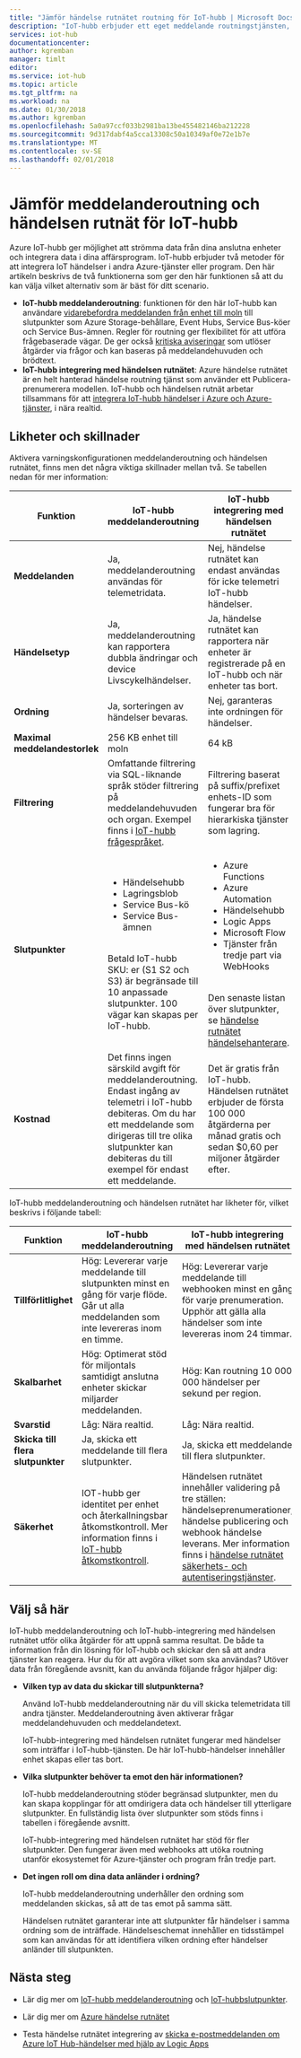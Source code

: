 ```yaml
---
title: "Jämför händelse rutnätet routning för IoT-hubb | Microsoft Docs"
description: "IoT-hubb erbjuder ett eget meddelande routningstjänsten, men också integreras med händelsen rutnät för publicering av händelsen. Jämför de två funktionerna."
services: iot-hub
documentationcenter: 
author: kgremban
manager: timlt
editor: 
ms.service: iot-hub
ms.topic: article
ms.tgt_pltfrm: na
ms.workload: na
ms.date: 01/30/2018
ms.author: kgremban
ms.openlocfilehash: 5a0a97ccf033b2981ba13be455482146ba212228
ms.sourcegitcommit: 9d317dabf4a5cca13308c50a10349af0e72e1b7e
ms.translationtype: MT
ms.contentlocale: sv-SE
ms.lasthandoff: 02/01/2018
---
```

# <a name="compare-message-routing-and-event-grid-for-iot-hub"></a>Jämför meddelanderoutning och händelsen rutnät för IoT-hubb

Azure IoT-hubb ger möjlighet att strömma data från dina anslutna enheter och integrera data i dina affärsprogram. IoT-hubb erbjuder två metoder för att integrera IoT händelser i andra Azure-tjänster eller program. Den här artikeln beskrivs de två funktionerna som ger den här funktionen så att du kan välja vilket alternativ som är bäst för ditt scenario.

* **IoT-hubb meddelanderoutning**: funktionen för den här IoT-hubb kan användare [vidarebefordra meddelanden från enhet till moln](iot-hub-devguide-messages-read-custom.md) till slutpunkter som Azure Storage-behållare, Event Hubs, Service Bus-köer och Service Bus-ämnen. Regler för routning ger flexibilitet för att utföra frågebaserade vägar. De ger också [kritiska aviseringar](iot-hub-devguide-messages-d2c.md) som utlöser åtgärder via frågor och kan baseras på meddelandehuvuden och brödtext. 
* **IoT-hubb integrering med händelsen rutnätet**: Azure händelse rutnätet är en helt hanterad händelse routning tjänst som använder ett Publicera-prenumerera modellen. IoT-hubb och händelsen rutnät arbetar tillsammans för att [integrera IoT-hubb händelser i Azure och Azure-tjänster](iot-hub-event-grid.md), i nära realtid. 

## <a name="similarities-and-differences"></a>Likheter och skillnader

Aktivera varningskonfigurationen meddelanderoutning och händelsen rutnätet, finns men det några viktiga skillnader mellan två. Se tabellen nedan för mer information:

| Funktion | IoT-hubb meddelanderoutning | IoT-hubb integrering med händelsen rutnätet |
| ------- | --------------- | ---------- |
| **Meddelanden** | Ja, meddelanderoutning användas för telemetridata. | Nej, händelse rutnätet kan endast användas för icke telemetri IoT-hubb händelser. |
| **Händelsetyp** | Ja, meddelanderoutning kan rapportera dubbla ändringar och device Livscykelhändelser. | Ja, händelse rutnätet kan rapportera när enheter är registrerade på en IoT-hubb och när enheter tas bort. |
| **Ordning** | Ja, sorteringen av händelser bevaras.  | Nej, garanteras inte ordningen för händelser. | 
| **Maximal meddelandestorlek** | 256 KB enhet till moln | 64 kB |
| **Filtrering** | Omfattande filtrering via SQL-liknande språk stöder filtrering på meddelandehuvuden och organ. Exempel finns i [IoT-hubb frågespråket](iot-hub-devguide-query-language.md). | Filtrering baserat på suffix/prefixet enhets-ID som fungerar bra för hierarkiska tjänster som lagring. |
| **Slutpunkter** | <ul><li>Händelsehubb</li> <li>Lagringsblob</li> <li>Service Bus-kö</li> <li>Service Bus-ämnen</li></ul><br>Betald IoT-hubb SKU: er (S1 S2 och S3) är begränsade till 10 anpassade slutpunkter. 100 vägar kan skapas per IoT-hubb. | <ul><li>Azure Functions</li> <li>Azure Automation</li> <li>Händelsehubb</li> <li>Logic Apps</li> <li>Microsoft Flow</li> <li>Tjänster från tredje part via WebHooks</li></ul><br>Den senaste listan över slutpunkter, se [händelse rutnätet händelsehanterare](../event-grid/overview.md#event-handlers). |
| **Kostnad** | Det finns ingen särskild avgift för meddelanderoutning. Endast ingång av telemetri i IoT-hubb debiteras. Om du har ett meddelande som dirigeras till tre olika slutpunkter kan debiteras du till exempel för endast ett meddelande. | Det är gratis från IoT-hubb. Händelsen rutnätet erbjuder de första 100 000 åtgärderna per månad gratis och sedan $0,60 per miljoner åtgärder efter. |

IoT-hubb meddelanderoutning och händelsen rutnätet har likheter för, vilket beskrivs i följande tabell:

| Funktion | IoT-hubb meddelanderoutning | IoT-hubb integrering med händelsen rutnätet |
| ------- | --------------- | ---------- |
| **Tillförlitlighet** | Hög: Levererar varje meddelande till slutpunkten minst en gång för varje flöde. Går ut alla meddelanden som inte levereras inom en timme. | Hög: Levererar varje meddelande till webhooken minst en gång för varje prenumeration. Upphör att gälla alla händelser som inte levereras inom 24 timmar. | 
| **Skalbarhet** | Hög: Optimerat stöd för miljontals samtidigt anslutna enheter skickar miljarder meddelanden. | Hög: Kan routning 10 000 000 händelser per sekund per region. |
| **Svarstid** | Låg: Nära realtid. | Låg: Nära realtid. |
| **Skicka till flera slutpunkter** | Ja, skicka ett meddelande till flera slutpunkter. | Ja, skicka ett meddelande till flera slutpunkter.  | 
| **Säkerhet** | IOT-hubb ger identitet per enhet och återkallningsbar åtkomstkontroll. Mer information finns i [IoT-hubb åtkomstkontroll](iot-hub-devguide-security.md). | Händelsen rutnätet innehåller validering på tre ställen: händelseprenumerationer, händelse publicering och webhook händelse leverans. Mer information finns i [händelse rutnätet säkerhets- och autentiseringstjänster](../event-grid/security-authentication.md). |

## <a name="how-to-choose"></a>Välj så här

IoT-hubb meddelanderoutning och IoT-hubb-integrering med händelsen rutnätet utför olika åtgärder för att uppnå samma resultat. De både ta information från din lösning för IoT-hubb och skickar den så att andra tjänster kan reagera. Hur du för att avgöra vilket som ska användas? Utöver data från föregående avsnitt, kan du använda följande frågor hjälper dig: 

* **Vilken typ av data du skickar till slutpunkterna?**

   Använd IoT-hubb meddelanderoutning när du vill skicka telemetridata till andra tjänster. Meddelanderoutning även aktiverar frågar meddelandehuvuden och meddelandetext. 

   IoT-hubb-integrering med händelsen rutnätet fungerar med händelser som inträffar i IoT-hubb-tjänsten. De här IoT-hubb-händelser innehåller enhet skapas eller tas bort. 

* **Vilka slutpunkter behöver ta emot den här informationen?**

   IoT-hubb meddelanderoutning stöder begränsad slutpunkter, men du kan skapa kopplingar för att omdirigera data och händelser till ytterligare slutpunkter. En fullständig lista över slutpunkter som stöds finns i tabellen i föregående avsnitt. 

   IoT-hubb-integrering med händelsen rutnätet har stöd för fler slutpunkter. Den fungerar även med webhooks att utöka routning utanför ekosystemet för Azure-tjänster och program från tredje part. 

* **Det ingen roll om dina data anländer i ordning?**

   IoT-hubb meddelanderoutning underhåller den ordning som meddelanden skickas, så att de tas emot på samma sätt.

   Händelsen rutnätet garanterar inte att slutpunkter får händelser i samma ordning som de inträffade. Händelseschemat innehåller en tidsstämpel som kan användas för att identifiera vilken ordning efter händelser anländer till slutpunkten. 

## <a name="next-steps"></a>Nästa steg

* Lär dig mer om [IoT-hubb meddelanderoutning](iot-hub-devguide-messages-d2c.md) och [IoT-hubbslutpunkter](iot-hub-devguide-endpoints.md).

* Lär dig mer om [Azure händelse rutnätet](../event-grid/overview.md)

* Testa händelse rutnätet integrering av [skicka e-postmeddelanden om Azure IoT Hub-händelser med hjälp av Logic Apps](../event-grid/publish-iot-hub-events-to-logic-apps.md)